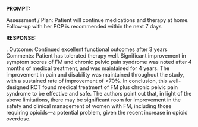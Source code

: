 **PROMPT:**

Assessment / Plan: Patient will continue medications and therapy at home. Follow-up with her PCP is recommended within the next 7 days

**RESPONSE:**

 .  Outcome: Continued excellent functional outcomes after 3 years  Comments: Patient has tolerated therapy well.  Significant improvement in symptom scores of FM and chronic pelvic pain syndrome was noted after 4 months of medical treatment, and was maintained for 4 years. The improvement in pain and disability was maintained throughout the study, with a sustained rate of improvement of >70%.  In conclusion, this well-designed RCT found medical treatment of FM plus chronic pelvic pain syndrome to be effective and safe.  The authors point out that, in light of the above limitations, there may be significant room for improvement in the safety and clinical management of women with FM, including those requiring opioids—a potential problem, given the recent increase in opioid overdose.